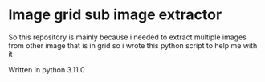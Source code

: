 # Image grid sub image extractor

So this repository is mainly because i needed to extract multiple images from other image that is in grid so i wrote this python script to help me with it

Written in python 3.11.0
